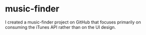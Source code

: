 # music-finder
I created a music-finder project on GitHub that focuses primarily on consuming the iTunes API rather than on the UI design.

